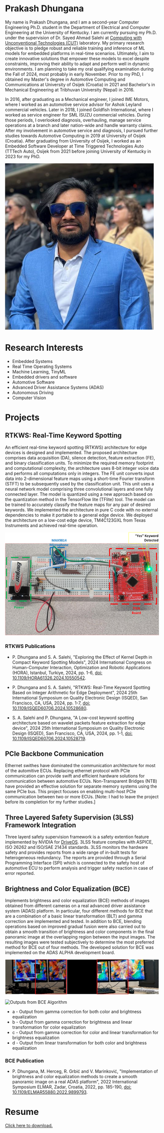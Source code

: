 # Prakash Dhungana

My name is Prakash Dhungana, and I am a second-year Computer Engineering Ph.D. student in the Department of Electrical and Computer Engineering at the University of Kentucky. I am currently pursuing my Ph.D. under the supervision of Dr. Sayed Ahmad Salehi at [Computing with Unconventional Technologies (CUT)](https://salehi.engr.uky.edu/cut-lab) laboratory. My primary research objective is to pledge robust and reliable training and inference of ML models for embedded platforms in real-time scenarios. Ultimately, I aim to create innovative solutions that empower these models to excel despite constraints, improving their ability to adapt and perform well in dynamic environments. I am planning to take my oral qualifying examination during the Fall of 2024, most probably in early November. Prior to my PhD, I obtained my Master's degree in Automotive Computing and Communications at University of Osijek (Croatia) in 2021 and Bachelor's in Mechanical Engineering at Tribhuvan University (Nepal) in 2016.    

In 2016, after graduating as a Mechanical engineer, I joined IME Motors, where I worked as an automotive service advisor for Ashok Leyland commercial vehicles. Later in 2018, I joined Goldfish International, where I worked as service engineer for SML ISUZU commercial vehicles. During those periods, I overlooked diagnosis, overhauling, manage service operations at a branch and later nation-wide and handle warranty claims. After my involvement in automotive service and diagnosis, I pursued further studies towards Automotive Computing in 2019 at University of Osijek (Croatia). After graduating from University of Osijek, I worked as an Embedded Software Developer at Time Triggered Technologies Auto (TTTech Auto), Osijek from 2021 before joining University of Kentucky in 2023 for my PhD.  

![Input provided to BCE Algorithm](/assets/profile/profile_pic_1.jpg)

# Research Interests

* Embedded Systems
* Real Time Operating Systems
* Machine Learning, TinyML
* Embedded drivers and software
* Automotive Software
* Advanced Driver Assistance Systems (ADAS)
* Autonomous Driving
* Computer Vision

# Projects

## RTKWS: Real-Time Keyword Spotting

An efficient real-time keyword spotting (RTKWS) architecture for edge devices is designed and implemented. The proposed architecture comprises data acquisition (DA), silence detection, feature extraction (FE), and binary classification units. To minimize the required memory footprint and computational complexity, the architecture uses 8-bit integer voice data and performs all computations only in integers. The FE unit converts input data into 2-dimensional feature maps using a short-time Fourier transform (STFT) to be subsequently used by the classification unit. This unit uses a neural network model comprising three convolutional layers and one fully connected layer. The model is quantized using a new approach based on the quantization method in the TensorFlow lite (TFlite) tool. The model can be trained to accurately classify the feature maps for any pair of desired keywords. We implemented the architecture in pure C code with no external dependencies to make it portable to a general edge device. We deployed the architecture on a low-cost edge device, TM4C123GXL from Texas Instruments and achieved real-time operation.

![RTKWS Deployment Setup](/assets/publications/rtkws_deployment.bmp "RTKWS Deployment Setup")

### RTKWS Publications

* P. Dhungana and S. A. Salehi, "Exploring the Effect of Kernel Depth in Compact Keyword Spotting Models", 2024 International Congress on Human-Computer Interaction, Optimization and Robotic Applications (HORA), Istanbul, Turkiye, 2024, pp. 1-6, [doi: 10.1109/HORA61326.2024.10550542](https://ieeexplore.ieee.org/document/10550542).

* P. Dhungana and S. A. Salehi, "RTKWS: Real-Time Keyword Spotting Based on Integer Arithmetic for Edge Deployment", 2024 25th International Symposium on Quality Electronic Design (ISQED), San Francisco, CA, USA, 2024, pp. 1-7, [doi: 10.1109/ISQED60706.2024.10528680](https://ieeexplore.ieee.org/document/10528680).

* S. A. Salehi and P. Dhungana, "A Low-cost keyword spotting architecture based on wavelet packets feature extraction for edge device", 2024 25th International Symposium on Quality Electronic Design (ISQED), San Francisco, CA, USA, 2024, pp. 1-1, [doi: 10.1109/ISQED60706.2024.10528719](https://ieeexplore.ieee.org/document/10528719).

## PCIe Backbone Communication
Ethernet swithes have dominated the communication architecture for most of the automitive ECUs. Replacing ethernet protocol with  PCIe communication can provide swift and efficient hardware solutions for communication between automotive ECUs. Non-Transparent Bridges (NTB) have provided an effective solution for separate memory systems using the same PCIe bus. This project focuses on enabling multi-host PCIe communication between two or more ECUs. [Note: I had to leave the project before its completion for my further studies.]


## Three Layered Safety Supervision (3LSS) Framework Integration
Three layerd safety supervision framework is a safety extention feature implemented by NVIDIA for [DriveOS](https://developer.nvidia.com/drive/os). 3LSS feature complies with ASPICE, ISO 26262 and ISO/SAE 21434 standards. 3LSS monitors the hardware safety and provides reports from a wide range of in-built tests for heterogeneous redundancy. The reports are provided through a Serial Programming Interface (SPI) which is connected to the safety host of automotive ECU to perform analysis and trigger safety reaction in case of error reported. 

## Brightness and Color Equalization (BCE)

Implements brightness and color equalization (BCE) methods of images obtained from different cameras on a real advanced driver assistance system (ADAS) platform. In particular, four different methods for BCE that are a combination of a basic linear transformation (BLT) and gamma correction are implemented and tested. In addition to BCE, blending operations based on improved gradual fusion were also carried out to obtain a smooth transition of brightness and color components in the final panoramic image at the overlapping region between the input images. The resulting images were tested subjectively to determine the most preferred method for BCE out of four methods. The developed solution for BCE was implemented on the ADAS ALPHA development board.

![Inputs provided to BCE Algorithm](/assets/publications/bce_input.png "Input provided to BCE Algorithm")


![Outputs from BCE Algorithm](/assets/publications/bce_output.png "Outputs from BCE Algorithm")

* a - Output from gamma correction for both color and brightness equalization
* b - Output from gamma correction for brightness and linear transformation for color equalization
* c - Output from gamma correction for color and linear transformation for brightness equalization
* d - Output from linear transformation for both color and brightness equalization

### BCE Publication

* P. Dhungana, M. Herceg, R. Grbić and V. Marinković, "Implementation of brightness and color equalization methods to create a smooth panoramic image on a real ADAS platform", 2022 International Symposium ELMAR, Zadar, Croatia, 2022, pp. 185-190, [doi: 10.1109/ELMAR55880.2022.9899793](https://ieeexplore.ieee.org/document/9899793).


# Resume

<object data="/assets/resume/Resume_PD.pdf" type="application/pdf" width="100%" height="100%">
</object>


[Click here to download.](https://dhunganaprakas.github.io/assets/resume/Resume_PD.pdf)

